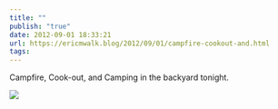```yaml
---
title: ""
publish: "true"
date: 2012-09-01 18:33:21
url: https://ericmwalk.blog/2012/09/01/campfire-cookout-and.html
tags: 
---
```


Campfire, Cook-out, and Camping in the backyard tonight.

![](https://ericmwalk.blog/uploads/2022/de890e77d4.jpg)